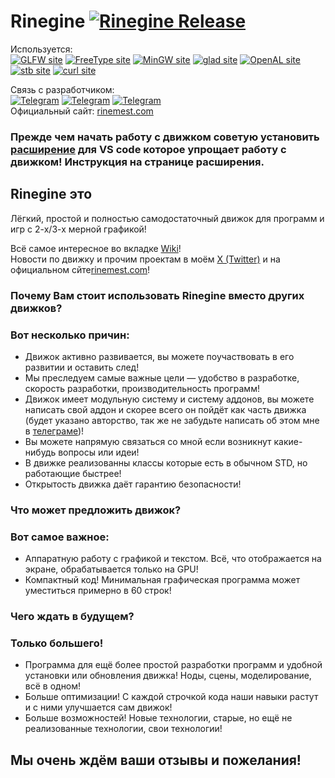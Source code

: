 # Rinegine [<img alt="Rinegine Release" src="https://img.shields.io/badge/Rinegine-v0.2.1-green">](../../releases)  <!-- [<img alt="Rinegine WIP" src="https://img.shields.io/badge/Rinegine-v0.2.1 WIP-green">]() -->
Используется:  
[<img alt="GLFW site"       src="https://img.shields.io/badge/v3.4.0-red?&logoColor=fc5a20&label=GLFW&labelColor=fc5a20&color=222222&link=https%3A%2F%2Fglfw.org%2F">](https://glfw.org)
[<img alt="FreeType site"   src="https://img.shields.io/badge/v2.13.2-red?&logoColor=fc5a20&label=FreeType&labelColor=0c465d&color=222222&link=https%3A%2F%2Ffreetype.org%2F">](https://freetype.org)
[<img alt="MinGW site"      src="https://img.shields.io/badge/v13.2.0-red?logo=MinGW-w64&logoColor=fc5a20&label=MinGW-w64&labelColor=1f222a&color=222222&link=https://github.com/niXman/mingw-builds-binaries/releases">](https://github.com/niXman/mingw-builds-binaries/releases)
[<img alt="glad site"       src="https://img.shields.io/badge/v3.3.0-red?logo=OpenGL&logoColor=fc5a20&label=GLAD&labelColor=aaaaaa&color=222222&link=https%3A%2F%2Fglad.dav1d.de%2F">](https://glad.dav1d.de)
[<img alt="OpenAL site"     src="https://img.shields.io/badge/v1.23.1-red?&logoColor=fc5a20&label=(WIP)OpenAL&labelColor=30a1d9&color=222222&link=https://github.com/kcat/openal-soft">](https://github.com/kcat/openal-soft)
[<img alt="stb site"        src="https://img.shields.io/badge/v1.0.0-red?&logoColor=fc5a20&label=STB&labelColor=000000&color=222222&link=https%3A%2F%2Fgithub.com%2Fnothings%2Fstb">](https://github.com/nothings/stb)
[<img alt="curl site"       src="https://img.shields.io/badge/v8.8.0-red?logo=curl&logoColor=fc5a20&label=(WIP)CURL&labelColor=111111&color=222222&link=https://curl.se/windows/">](https://curl.se/windows)

Связь с разработчиком:  
[<img alt="Telegram"        src="https://img.shields.io/badge/Rinemest-green?logo=Telegram&logoColor=ffffff&label=Telegram&labelColor=24A1DE&color=222222&link=https%3A%2F%2Ft.me%2Frinemest">](https://t.me/Rinemest)
[<img alt="Telegram"        src="https://img.shields.io/badge/Rinemest-green?logo=Telegram&logoColor=ffffff&label=Telegram&labelColor=24A1DE&color=333333&link=https%3A%2F%2Ft.me%2Frinemest">](https://t.me/T_Rinemest)
[<img alt="Telegram"        src="https://img.shields.io/badge/Rinegine-green?logo=Telegram&logoColor=ffffff&label=Telegram&labelColor=24A1DE&color=444444&link=https://t.me/Rinegine">](https://t.me/Rinegine)  
Официальный сайт: [rinemest.com](https://rinemest.com)
### Прежде чем начать работу с движком советую установить [расширение](https://marketplace.visualstudio.com/items?itemName=maxsimilian560.rg-extens) для VS code которое упрощает работу с движком! Инструкция на странице расширения.

## Rinegine это
Лёгкий, простой и полностью самодостаточный движок для программ и игр с 2-х/3-х мерной графикой!

Всё самое интересное во вкладке [Wiki](https://github.com/Maximilian560/Rinegine/wiki)!  
Новости по движку и прочим проектам в моём [X (Twitter)](https://x.com/Rinemest) и на официальном сйте[rinemest.com](https://rinemest.com/ru/news)!

### Почему Вам стоит использовать Rinegine вместо других движков?  
### Вот несколько причин:  
* Движок активно развивается, вы можете поучаствовать в его развитии и оставить след!
* Мы преследуем самые важные цели — удобство в разработке, скорость разработки, производительность программ!
* Движок имеет модульную систему и систему аддонов, вы можете написать свой аддон и скорее всего он пойдёт как часть движка (будет указано авторство, так же не забудьте написать об этом мне в [телеграме](https://t.me/maxsimilian560))!
* Вы можете напрямую связаться со мной если возникнут какие-нибудь вопросы или идеи!
* В движке реализованны классы которые есть в обычном STD, но работающие быстрее!
* Открытость движка даёт гарантию безопасности!

### Что может предложить движок?
### Вот самое важное:
* Аппаратную работу с графикой и текстом. Всё, что отображается на экране, обрабатывается только на GPU!
* Компактный код! Минимальная графическая программа может уместиться примерно в 60 строк!

### Чего ждать в будущем?
### Только большего!
* Программа для ещё более простой разработки программ и удобной установки или обновления движка! Ноды, сцены, моделирование, всё в одном!
* Больше оптимизации! С каждой строчкой кода наши навыки растут и с ними улучшается сам движок!
* Больше возможностей! Новые технологии, старые, но ещё не реализованные технологии, свои технологии!

## Мы очень ждём ваши отзывы и пожелания!
